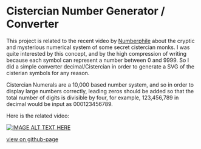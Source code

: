 # Cistercian Number Generator / Converter

This project is related to the recent video by [Numberphile](https://www.youtube.com/watch?v=9p55Qgt7Ciw) about the cryptic and mysterious numerical system of some secret cistercian monks. I was quite interested by this concept, and by the high compression of writing because each symbol can represent a number between 0 and 9999. So I did a simple converter decimal/Cistercian in order to generate a SVG of the cisterian symbols for any reason.

Cistercian Numerals are a 10,000 based number system, and so in order to display large numbers correctly, leading zeros should be added so that the total number of digits is divisible by four, for example, 123,456,789 in decimal would be input as 000123456789.

Here is the related video:

[![IMAGE ALT TEXT HERE](https://img.youtube.com/vi/9p55Qgt7Ciw/0.jpg)](https://www.youtube.com/watch?v=9p55Qgt7Ciw)

[view on github-page](https://o0morgan0o.github.io/CisterianNumbers/)
